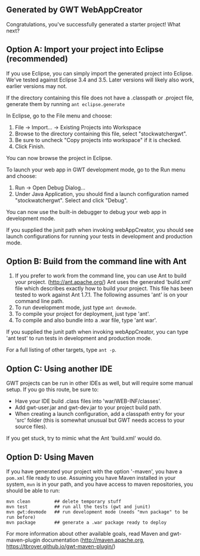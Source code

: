 ## Generated by GWT WebAppCreator

Congratulations, you've successfully generated a starter project!  What next?

## Option A: Import your project into Eclipse (recommended)

If you use Eclipse, you can simply import the generated project into Eclipse.
We've tested against Eclipse 3.4 and 3.5.  Later versions will likely also
work, earlier versions may not.

If the directory containing this file does not have a .classpath or .project
file, generate them by running `ant eclipse.generate`

In Eclipse, go to the File menu and choose:

1. File -> Import... -> Existing Projects into Workspace
2. Browse to the directory containing this file, select "stockwatchergwt".
3. Be sure to uncheck "Copy projects into workspace" if it is checked.
4. Click Finish.
  
You can now browse the project in Eclipse.

To launch your web app in GWT development mode, go to the Run menu and choose:
1. Run -> Open Debug Dialog...
2. Under Java Application, you should find a launch configuration named "stockwatchergwt".  Select and click "Debug".

You can now use the built-in debugger to debug your web app in development mode.

If you supplied the junit path when invoking webAppCreator, you should see
launch configurations for running your tests in development and production
mode.

## Option B: Build from the command line with Ant
1. If you prefer to work from the command line, you can use Ant to build your
project. (http://ant.apache.org/) Ant uses the generated 'build.xml' file
which describes exactly how to build your project. This file has been tested
to work against Ant 1.7.1. The following assumes 'ant' is on your command
line path.
2. To run development mode, just type `ant devmode`.
3. To compile your project for deployment, just type 'ant'.
4. To compile and also bundle into a .war file, type 'ant war'.

If you supplied the junit path when invoking webAppCreator, you can type 'ant
test' to run tests in development and production mode.
 
For a full listing of other targets, type `ant -p`.

## Option C: Using another IDE

GWT projects can be run in other IDEs as well, but will require some manual
setup.  If you go this route, be sure to:

* Have your IDE build .class files into 'war/WEB-INF/classes'.
* Add gwt-user.jar and gwt-dev.jar to your project build path.
* When creating a launch configuration, add a classpath entry for your 'src'
  folder (this is somewhat unusual but GWT needs access to your source files).

If you get stuck, try to mimic what the Ant 'build.xml' would do.

## Option D: Using Maven

If you have generated your project with the option '-maven', you have a `pom.xml` 
file ready to use. Assuming you have Maven installed in your system, `mvn` is 
in your path, and you have access to maven repositories, you should be able to run:

```
mvn clean         ## delete temporary stuff
mvn test          ## run all the tests (gwt and junit)
mvn gwt:devmode   ## run development mode (needs "mvn package" to be run before)
mvn package       ## generate a .war package ready to deploy
```

For more information about other available goals, read Maven and gwt-maven-plugin 
documentation (http://maven.apache.org, https://tbroyer.github.io/gwt-maven-plugin/)
